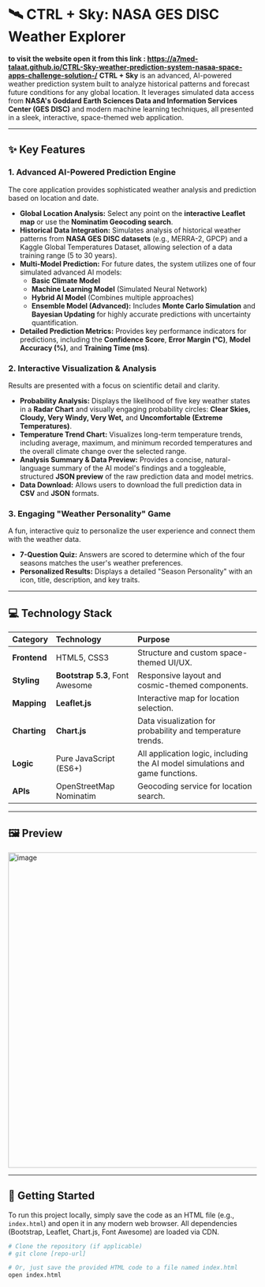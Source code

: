 # 🛰️ CTRL + Sky: NASA GES DISC Weather Explorer

**to visit the website open it from this link : 
https://a7med-talaat.github.io/CTRL-Sky-weather-prediction-system-nasaa-space-apps-challenge-solution-/**
**CTRL + Sky** is an advanced, AI-powered weather prediction system built to analyze historical patterns and forecast future conditions for any global location. It leverages simulated data access from **NASA's Goddard Earth Sciences Data and Information Services Center (GES DISC)** and modern machine learning techniques, all presented in a sleek, interactive, space-themed web application.

---

## ✨ Key Features

### 1. Advanced AI-Powered Prediction Engine

The core application provides sophisticated weather analysis and prediction based on location and date.

* **Global Location Analysis:** Select any point on the **interactive Leaflet map** or use the **Nominatim Geocoding search**.
* **Historical Data Integration:** Simulates analysis of historical weather patterns from **NASA GES DISC datasets** (e.g., MERRA-2, GPCP) and a Kaggle Global Temperatures Dataset, allowing selection of a data training range (5 to 30 years).
* **Multi-Model Prediction:** For future dates, the system utilizes one of four simulated advanced AI models:
    * **Basic Climate Model**
    * **Machine Learning Model** (Simulated Neural Network)
    * **Hybrid AI Model** (Combines multiple approaches)
    * **Ensemble Model (Advanced):** Includes **Monte Carlo Simulation** and **Bayesian Updating** for highly accurate predictions with uncertainty quantification.
* **Detailed Prediction Metrics:** Provides key performance indicators for predictions, including the **Confidence Score**, **Error Margin (°C)**, **Model Accuracy (%)**, and **Training Time (ms)**.

### 2. Interactive Visualization & Analysis

Results are presented with a focus on scientific detail and clarity.

* **Probability Analysis:** Displays the likelihood of five key weather states in a **Radar Chart** and visually engaging probability circles: **Clear Skies, Cloudy, Very Windy, Very Wet,** and **Uncomfortable (Extreme Temperatures)**.
* **Temperature Trend Chart:** Visualizes long-term temperature trends, including average, maximum, and minimum recorded temperatures and the overall climate change over the selected range.
* **Analysis Summary & Data Preview:** Provides a concise, natural-language summary of the AI model's findings and a toggleable, structured **JSON preview** of the raw prediction data and model metrics.
* **Data Download:** Allows users to download the full prediction data in **CSV** and **JSON** formats.

### 3. Engaging "Weather Personality" Game

A fun, interactive quiz to personalize the user experience and connect them with the weather data.

* **7-Question Quiz:** Answers are scored to determine which of the four seasons matches the user's weather preferences.
* **Personalized Results:** Displays a detailed "Season Personality" with an icon, title, description, and key traits.

---

## 💻 Technology Stack

| Category | Technology | Purpose |
| :--- | :--- | :--- |
| **Frontend** | HTML5, CSS3 | Structure and custom space-themed UI/UX. |
| **Styling** | **Bootstrap 5.3**, Font Awesome | Responsive layout and cosmic-themed components. |
| **Mapping** | **Leaflet.js** | Interactive map for location selection. |
| **Charting** | **Chart.js** | Data visualization for probability and temperature trends. |
| **Logic** | Pure JavaScript (ES6+) | All application logic, including the AI model simulations and game functions. |
| **APIs** | OpenStreetMap Nominatim | Geocoding service for location search. |

---

## 🖼️ Preview

<img width="1280" height="638" alt="image" src="https://github.com/user-attachments/assets/ce512c0c-5fb5-4539-88eb-28eb7c49d8a1" />


---

## 🚀 Getting Started

To run this project locally, simply save the code as an HTML file (e.g., `index.html`) and open it in any modern web browser. All dependencies (Bootstrap, Leaflet, Chart.js, Font Awesome) are loaded via CDN.

```bash
# Clone the repository (if applicable)
# git clone [repo-url]

# Or, just save the provided HTML code to a file named index.html
open index.html
